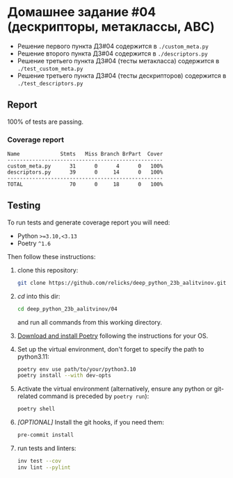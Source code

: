 # Домашнее задание #04 (дескрипторы, метаклассы, ABC)

* Решение первого пункта ДЗ#04 содержится в `./custom_meta.py`
* Решение второго пункта ДЗ#04 содержится в `./descriptors.py`
* Решение третьего пункта ДЗ#04 (тесты метакласса) содержится в `./test_custom_meta.py`
* Решение третьего пункта ДЗ#04 (тесты дескрипторов) содержится в `./test_descriptors.py`

## Report

100% of tests are passing.

### Coverage report

```text
Name             Stmts   Miss Branch BrPart  Cover
--------------------------------------------------
custom_meta.py      31      0      4      0   100%
descriptors.py      39      0     14      0   100%
--------------------------------------------------
TOTAL               70      0     18      0   100%
```

## Testing

To run tests and generate coverage report you will need:

* Python `>=3.10,<3.13`
* Poetry `^1.6`

Then follow these instructions:

1. clone this repository:

   ```bash
   git clone https://github.com/relicks/deep_python_23b_aalitvinov.git
   ```

1. _cd_ into this dir:

   ```bash
   cd deep_python_23b_aalitvinov/04
   ```

   and run all commands from this working directory.

1. [Download and install Poetry](https://python-poetry.org/docs/#installation) following the instructions for your OS.
1. Set up the virtual environment, don't forget to specify the path to python3.11:

   ```bash
   poetry env use path/to/your/python3.10
   poetry install --with dev-opts
   ```

1. Activate the virtual environment (alternatively, ensure any python or git-related command is preceded by `poetry run`):

   ```bash
   poetry shell
   ```

1. _[OPTIONAL]_ Install the git hooks, if you need them:

   ```bash
   pre-commit install
   ```

1. run tests and linters:

   ```bash
   inv test --cov
   inv lint --pylint
   ```

